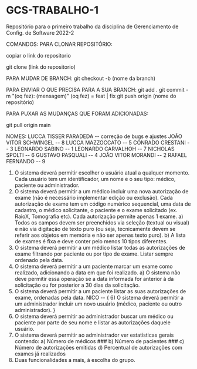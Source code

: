 # GCS-TRABALHO-1
Repositório para o primeiro trabalho da disciplina de Gerenciamento de Config. de Software 2022-2

COMANDOS:
PARA CLONAR REPOSITÓRIO:

copiar o link do repositorio

git clone (link do repositorio)

PARA MUDAR DE BRANCH:
git checkout -b (nome da branch)

PARA ENVIAR O QUE PRECISA PARA A SUA BRANCH:
git add .
git commit -m "(oq fez): (mensagem)" (oq fez) = feat | fix
git push origin (nome do repositório) 

PARA PUXAR AS MUDANÇAS QUE FORAM ADICIONADAS:

git pull origin main



NOMES: 
LUCCA TISSER PARADEDA -- correção de bugs e ajustes
JOÃO VITOR SCHWINGEL -- 8
LUCCA MAZZOCCATO -- 5
CONRADO CRESTANI -- 3
LEONARDO SABINO -- 1
LEONARDO CARVALHOH -- 7
NICHOLAS SPOLTI -- 6
GUSTAVO PASQUALI -- 4
JOÃO VITOR MORANDI -- 2
RAFAEL FERNANDO -- 9

1) O sistema deverá permitir escolher o usuário atual a qualquer momento. Cada usuário tem um
identificador, um nome e o seu tipo: médico, paciente ou administrador.
2) O sistema deverá permitir a um médico incluir uma nova autorização de exame (não é necessário
implementar edição ou exclusão). Cada autorização de exame tem um código numérico sequencial,
uma data de cadastro, o médico solicitante, o paciente e o exame solicitado (ex. RaioX, Tomografia
etc). Cada autorização permite apenas 1 exame.
  a) Todos os campos devem ser preenchidos via seleção (textual ou visual) e não via digitação de
  texto puro (ou seja, tecnicamente devem se referir aos objetos em memória e não ser apenas
  texto puro).
  b) A lista de exames é fixa e deve conter pelo menos 10 tipos diferentes.
3) O sistema deverá permitir a um médico listar todas as autorizações de exame filtrando por paciente
ou por tipo de exame. Listar sempre ordenado pela data.
4) O sistema deverá permitir a um paciente marcar um exame como realizado, adicionando a data em
que foi realizado.
  a) O sistema não deve permitir essa operação se a data informada for anterior à da solicitação ou
  for posterior a 30 dias da solicitação.
5) O sistema deverá permitir a um paciente listar as suas autorizações de exame, ordenadas pela data.
NICO -- { 6) O sistema deverá permitir a um administrador incluir um novo usuário (médico, paciente ou outro
administrador). }
7) O sistema deverá permitir ao administrador buscar um médico ou paciente por parte de seu nome e
listar as autorizações daquele usuário.
8) O sistema deverá permitir ao administrador ver estatísticas gerais contendo:
  a) Número de médicos ###
  b) Número de pacientes ###
  c) Número de autorizações emitidas
  d) Percentual de autorizações com exames já realizados
9) Duas funcionalidades a mais, à escolha do grupo.
